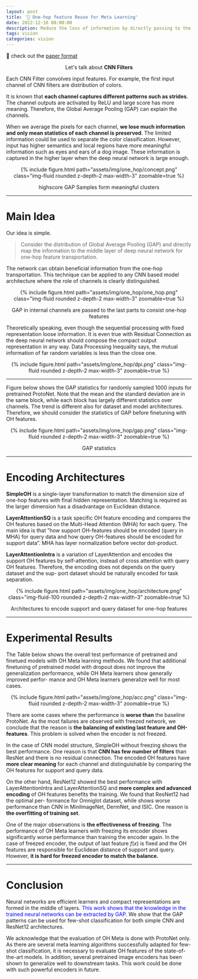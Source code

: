```yaml
---
layout: post
title: '📜 One-hop feature Reuse for Meta Learning'
date: 2022-12-16 00:00:00
description: Reduce the loss of information by directly passing to the final layer. 
tags: vision
categories: vision
---
```


🔖 check out the [paper format](https://drive.google.com/file/d/1sdEju45BpNj_5TQxvyE3ZbG9QeSqnIOn/view?usp=share_link)


<p style='text-align:center'>
Let's talk about <strong> CNN Filters  </strong> 
</p>

Each CNN Filter convolves input features. 
For example, the first input channel of CNN filters are distribution of colors. 

It is known that **each channel captures different patterns such as strides**. 
The channel outputs are activated by ReLU and large score has more meaning. 
Therefore, the Global Average Pooling (GAP) can explain the channels.  


When we average the pixels for each channel, **we lose much information and only mean statistics of each channel is preserved**. The limited information could be used to separate the color classification. However, input has higher semantics and local regions have more meaningful information such as 
eyes  and ears of a dog image. These information is captured in the higher layer when the deep neural network is large enough. 

<!-- Concept -->
<center>
<div class="row mt-3">
        {% include figure.html path="assets/img/one_hop/concept.png" class="img-fluid rounded z-depth-2 max-width-3" zoomable=true %}
</div>
<p> highscore GAP Samples form meaningful clusters   </p>
</center>


<hr/>


# Main Idea


Our idea is simple. 

<blockquote>
Consider the distribution of Global Average Pooling (GAP) and directly map the information to the middle layer of deep neural network for one-hop feature transportation. 
</blockquote>

The network can obtain beneficial information from the one-hop transportation. 
This technique can be applied to any CNN based model architecture where the role of channels is clearly distinguished. 


<!-- One Hop -->
<center>
<div class="row mt-3">
        {% include figure.html path="assets/img/one_hop/one_hop.png" class="img-fluid rounded z-depth-2 max-width-3" zoomable=true %}
</div>
<p> GAP in internal channels are passed to the last parts to consist one-hop features </p>
</center>



Theoretically speaking, even though the sequential processing with fixed representation loose information. 
It is even true with Residual Connection as the deep neural network should compose the compact output representation in any way. 
Data Processing Inequality says, the mutual information of far random variables is less than the close one.

<!-- DataProcessingIneq -->
<center>
<div class="row mt-3">
        {% include figure.html path="assets/img/one_hop/dpi.png" class="img-fluid rounded z-depth-2 max-width-3" zoomable=true %}
</div>
<!-- <p> Scatter plot for each $\epsilon$</p> -->
</center>

<hr/>

Figure below shows the GAP statistics for randomly sampled
1000 inputs for pretrained ProtoNet. Note that the mean
and the standard deviation are in the same block, while each
block has largely different statistics over channels. The
trend is different also for dataset and model architectures.
Therefore, we should consider the statistics of GAP before
finetuning with OH features.


<!-- GAP -->
<center>
<div class="row mt-3">
        {% include figure.html path="assets/img/one_hop/gap.png" class="img-fluid rounded z-depth-2 max-width-3" zoomable=true %}
</div>
<p> GAP statistics</p>
</center>

<hr/>


# Encoding Architectures


**SimpleOH** is a single-layer transformation to  match the dimension size of one-hop features with final hidden representation. Matching is required as the larger dimension has a disadvantage on Euclidean distance. 


**LayerAttentionSQ** is a task specific OH feature encoding
and compares the OH features based on the Multi-Head
Attention (MHA) for each query. The main idea is that ”how
support OH-features should be encoded (query in MHA) for
query data and how query OH-features should be encoded
for support data”. MHA has layer normalization before
vector dot-product.


**LayerAttentionIntra** is a variation of LayerAttention and
encodes the support OH features by self-attention, instead
of cross attention with query OH features. Therefore, the encoding does not depends on the query dataset and the sup-
port dataset should be naturally encoded for task separation.

<!-- Architecture -->
<center>
<div class="row mt-3">
        {% include figure.html path="assets/img/one_hop/architecture.png" class="img-fluid-100 rounded z-depth-2 max-width-3" zoomable=true %}
</div>
<p> Architectures to encode support and query dataset for one-hop features</p>
</center>


<hr/>


# Experimental Results

The Table below shows the overall test performance of pretrained
and finetued models with OH Meta learning methods. We
found that additional finetuning of pretrained model with
dropout does not improve the generalization performance, while OH Meta learners show generally improved perfor-
mance and OH Meta learners generalize well for most cases.



<!-- ACC -->
<center>
<div class="row mt-3">
        {% include figure.html path="assets/img/one_hop/acc.png" class="img-fluid rounded z-depth-2 max-width-3" zoomable=true %}
</div>
</center>

There are some cases where the performance is **worse than**
the baseline ProtoNet. As the most failures are observed
with freezed network, we conclude that the reason is **the
balancing of existing last feature and OH-features**. This
problem is solved when the encoder is not freezed.

In the case of CNN model structure, SimpleOH without
freezing shows the best performance. One reason is that
**CNN has few number of filters** than ResNet and there is
no residual connection. The encoded OH features have
**more clear meaning** for each channel and distinguishable by comparing the OH features for support and query data.

On the other hand, ResNet12 showed the best performance
with LayerAttentionIntra and LayerAttentionSQ and **more complex and advanced encoding** 
of OH features benefits the training. We found that ResNet12 had the optimal per-
formance for Omniglot dataset, while shows worse performance than CNN in MiniImageNet, DermNet, and ISIC.
One reason is **the overfitting of training set**. 

One of the major observations is **the effectiveness of freezing**. 
The performance of OH Meta learners with freezing its encoder shows significantly worse performance than training the encoder again. In the case of freezed encoder, the output of last feature $f(x)$ is fixed and the OH features
are responsible for Euclidean distance of support and query.
However, **it is hard for freezed encoder to match the balance.**
 

<hr/>

# Conclusion 

<div>
<p>
Neural networks are efficient learners and compact representations are formed in the middle of layers.
<tag style="color:blue">This work shows that the knowledge in the trained neural networks can be extracted by GAP. </tag>
 We show that the GAP patterns can be used for few-shot classification for both simple CNN and
ResNet12 architectures.
</p>

<p>
We acknowledge that the evaluation of OH Meta is done
with ProtoNet only. As there are several meta learning
algorithms successfully adapted for few-shot classification,
it is necessary to evaluate OH features of the state-of-the-art
models. In addition, several pretrained image encoders has
been shown to generalize well to downstream tasks. This
work could be done with such powerful encoders in future.
</p>

</div>